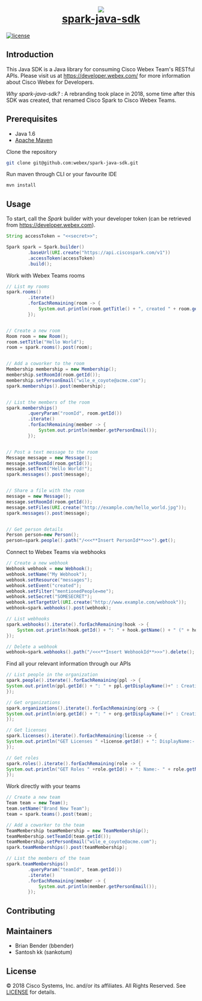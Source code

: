 <h1 align="center">
    <a href="developer.webex.com"><img src="https://www.webex.com/content/dam/wbx/us/images/offer/plans_2-2.png"/></a>
    <br/>
    <a href="developer.webex.com">spark-java-sdk</a>
</h1>

[![license](https://img.shields.io/github/license/ciscospark/spark-java-sdk.svg)](https://github.com/ciscospark/spark-java-sdk/blob/master/LICENSE)

## Introduction

This Java SDK is a Java library for consuming Cisco Webex Team's RESTful APIs. Please visit us at https://developer.webex.com/ for more information about Cisco Webex for Developers.

_Why spark-java-sdk?_ : A rebranding took place in 2018, some time after this SDK was created, that renamed Cisco Spark to Cisco Webex Teams.

## Prerequisites

- Java 1.6
- [Apache Maven](https://maven.apache.org/)

Clone the repository
```bash
git clone git@github.com:webex/spark-java-sdk.git
```
Run maven through CLI or your favourite IDE
```bash
mvn install
```

## Usage

To start, call the _Spark_ builder with your developer token (can be retrieved from https://developer.webex.com).
```java
String accessToken = "<<secret>>";

Spark spark = Spark.builder()
        .baseUrl(URI.create("https://api.ciscospark.com/v1"))
        .accessToken(accessToken)
        .build();
``` 

Work with Webex Teams rooms
```java
// List my rooms
spark.rooms()
        .iterate()
        .forEachRemaining(room -> {
            System.out.println(room.getTitle() + ", created " + room.getCreated() + ": " + room.getId());
        });


// Create a new room
Room room = new Room();
room.setTitle("Hello World");
room = spark.rooms().post(room);


// Add a coworker to the room
Membership membership = new Membership();
membership.setRoomId(room.getId());
membership.setPersonEmail("wile_e_coyote@acme.com");
spark.memberships().post(membership);


// List the members of the room
spark.memberships()
        .queryParam("roomId", room.getId())
        .iterate()
        .forEachRemaining(member -> {
            System.out.println(member.getPersonEmail());
        });


// Post a text message to the room
Message message = new Message();
message.setRoomId(room.getId());
message.setText("Hello World!");
spark.messages().post(message);


// Share a file with the room
message = new Message();
message.setRoomId(room.getId());
message.setFiles(URI.create("http://example.com/hello_world.jpg"));
spark.messages().post(message);


// Get person details
Person person=new Person();
person=spark.people().path("/<<<**Insert PersonId**>>>").get();
```
Connect to Webex Teams via webhooks
```java
// Create a new webhook
Webhook webhook = new Webhook();
webhook.setName("My Webhook");
webhook.setResource("messages");
webhook.setEvent("created");
webhook.setFilter("mentionedPeople=me");
webhook.setSecret("SOMESECRET");
webhook.setTargetUrl(URI.create("http://www.example.com/webhook"));
webhook=spark.webhooks().post(webhook);

// List webhooks
spark.webhooks().iterate().forEachRemaining(hook -> {
    System.out.println(hook.getId() + ": " + hook.getName() + " (" + hook.getTargetUrl() + ")" + " Secret - " + hook.getSecret());
});

// Delete a webhook
webhook=spark.webhooks().path("/<<<**Insert WebhookId**>>>").delete();
```
Find all your relevant information through our APIs
```java
// List people in the organization
spark.people().iterate().forEachRemaining(ppl -> {
System.out.println(ppl.getId() + ": " + ppl.getDisplayName()+" : Creation: "+ppl.getCreated());
});

// Get organizations
spark.organizations().iterate().forEachRemaining(org -> {
System.out.println(org.getId() + ": " + org.getDisplayName()+" : Creation: "+org.getCreated());
});

// Get licenses
spark.licenses().iterate().forEachRemaining(license -> {
System.out.println("GET Licenses " +license.getId() + ": DisplayName:- " + license.getDisplayName()+" : totalUnits:         "+Integer.toString(license.getTotalUnits())+" : consumedUnits: "+Integer.toString(license.getConsumedUnits()));
});

// Get roles
spark.roles().iterate().forEachRemaining(role -> {
System.out.println("GET Roles " +role.getId() + ": Name:- " + role.getName());
});
```
Work directly with your teams
```java
// Create a new team
Team team = new Team();
team.setName("Brand New Team");
team = spark.teams().post(team);

// Add a coworker to the team
TeamMembership teamMembership = new TeamMembership();
teamMembership.setTeamId(team.getId());
teamMembership.setPersonEmail("wile_e_coyote@acme.com");
spark.teamMemberships().post(teamMembership);

// List the members of the team
spark.teamMemberships()
        .queryParam("teamId", team.getId())
        .iterate()
        .forEachRemaining(member -> {
            System.out.println(member.getPersonEmail());
        });

```

## Contributing

## Maintainers

- Brian Bender (bbender)
- Santosh kk (sankotum)

## License

&copy; 2018 Cisco Systems, Inc. and/or its affiliates. All Rights Reserved. See [LICENSE](LICENSE) for details.
